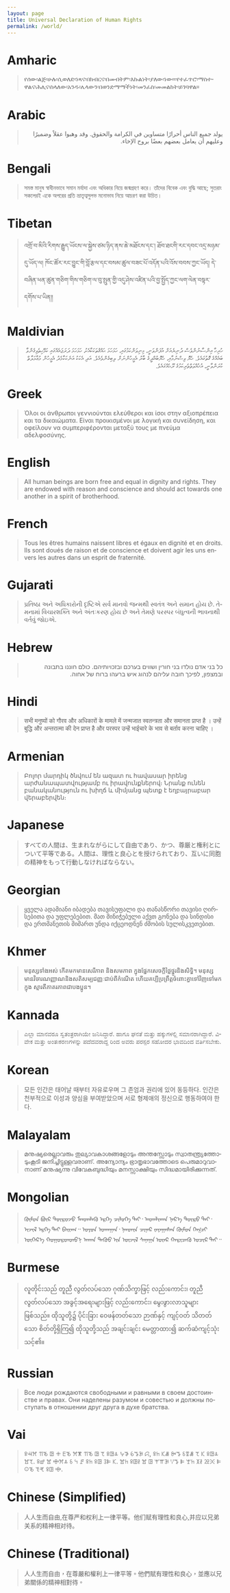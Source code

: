 ```yaml
---
layout: page
title: Universal Declaration of Human Rights
permalink: /world/
---
```


<h1>Amharic</h1>
<blockquote>
    <p lang="am" xml:lang="am">የሰው፡ልጅ፡ሁሉ፡ሲወለድ፡ነጻና፡በክብርና፡በመብትም፡እኩልነት፡ያለው፡ነው።፡የተፈጥሮ፡ማስተዋልና፡ሕሊና፡ስላለው፡አንዱ፡ሌላውን፡በወንድማማችነት፡መንፈስ፡መመልከት፡ይገባዋል።</p>
</blockquote>

<h1>Arabic</h1>
<blockquote>
    <p lang="ar" xml:lang="ar" dir="rtl">يولد جميع الناس أحرارًا متساوين في الكرامة والحقوق. وقد وهبوا عقلاً وضميرًا وعليهم أن يعامل بعضهم بعضًا بروح الإخاء.</p>
</blockquote>

<h1>Bengali</h1>
<blockquote>
    <p lang="bn" xml:lang="bn">সমস্ত মানুষ স্বাধীনভাবে সমান মর্যাদা এবং অধিকার নিয়ে জন্মগ্রহণ করে। তাঁদের বিবেক এবং বুদ্ধি আছে; সুতরাং সকলেরই একে অপরের প্রতি ভ্রাতৃত্বসুলভ মনোভাব নিয়ে আচরণ করা উচিত।</p>
</blockquote>

<h1>Tibetan</h1>
<blockquote>
    <p lang="bo" xml:lang="bo">འགྲོ་བ་མིའི་རིགས་རྒྱུད་ཡོངས་ལ་སྐྱེས་ཙམ་ཉིད་ནས་ཆེ་མཐོངས་དང༌། ཐོབ་ཐངགི་རང་དབང་འདྲ་མཉམ་དུ་ཡོད་ལ། ཁོང་ཚོར་རང་བྱུང་གི་བློ་རྩལ་དང་བསམ་ཚུལ་བཟང་པོ་འདོན་པའི་འོས་བབས་ཀྱང་ཡོད། དེ་བཞིན་ཕན་ཚུན་གཅིག་གིས་གཅིག་ལ་བུ་སྤུན་གྱི་འདུ་ཤེས་འཛིན་པའི་བྱ་སྤྱོད་ཀྱང་ལག་ལེན་བསྟར་དགོས་པ་ཡིན༎</p>
</blockquote>

<h1>Maldivian</h1>
<blockquote>
    <p lang="dv" xml:lang="dv" dir="rtl">ހުރިހާ އިންސާނުންވެސް ދުނިޔެއަށް އުފަންވަނީ، މިނިވަންކަމުގައި، ހަމަހަމަ ޙައްޤުތަކަކާއެކު، ހަމަހަމަ ދަރަޖައެއްގައި ކަމޭހިތެވިގެންވާ ބައެއްގެ ގޮތުގައެވެ. ހެޔޮ ވިސްނުމާއި، ހެޔޮބުއްދީގެ ބާރު އެމީހުންނަށް ލިބިގެންވެއެވެ. އަދި އެކަކު އަނެކަކާމެދު އެމީހުން މުޢާމަލާތް ކުރަންވާނީ، އުޚުއްވަތްތެރިކަމުގެ ރޫޙެއްގައެވެ.</p>
</blockquote>

<h1>Greek</h1>
<blockquote>
    <p lang="el" xml:lang="el">Όλοι οι άνθρωποι γεννιούνται ελεύθεροι και ίσοι στην αξιοπρέπεια και τα δικαιώματα. Είναι προικισμένοι με λογική και συνείδηση, και οφείλουν να συμπεριφέρονται μεταξύ τους με πνεύμα αδελφοσύνης.</p>
</blockquote>

<h1>English</h1>
<blockquote>
    <p lang="en" xml:lang="en">All human beings are born free and equal in dignity and rights. They are endowed with reason and conscience and should act towards one another in a spirit of brotherhood.</p>
</blockquote>

<h1>French</h1>
<blockquote>
    <p lang="fr" xml:lang="fr">Tous les êtres humains naissent libres et égaux en dignité et en droits. Ils sont doués de raison et de conscience et doivent agir les uns envers les autres dans un esprit de fraternité.</p>
</blockquote>

<h1>Gujarati</h1>
<blockquote>
    <p lang="gu" xml:lang="gu">પ્રતિષ્ઠા અને અધિકારોની દૃષ્ટિએ સર્વ માનવો જન્મથી સ્વતંત્ર અને સમાન હોય છે. તેમનામાં વિચારશક્તિ અને અંતઃકરણ હોય છે અને તેમણે પરસ્પર બંધુત્વની ભાવનાથી વર્તવું જોઇએ.</p>
</blockquote>

<h1>Hebrew</h1>
<blockquote>
    <p lang="he" xml:lang="he" dir="rtl">כל בני אדם נולדו בני חורין ושווים בערכם ובזכויותיהם. כולם חוננו בתבונה ובמצפון, לפיכך חובה עליהם לנהוג איש ברעהו ברוח של אחוה.</p>
</blockquote>

<h1>Hindi</h1>
<blockquote>
    <p lang="hi" xml:lang="hi">सभी मनुष्यों को गौरव और अधिकारों के मामले में जन्मजात स्वतन्त्रता और समानता प्राप्त है । उन्हें बुद्धि और अन्तरात्मा की देन प्राप्त है और परस्पर उन्हें भाईचारे के भाव से बर्ताव करना चाहिए ।</p>
</blockquote>

<h1>Armenian</h1>
<blockquote>
    <p lang="hy" xml:lang="hy">Բոլոր մարդիկ ծնվում են ազատ ու հավասար իրենց արժանապատվությամբ ու իրավունքներով։ Նրանք ունեն բանականություն ու խիղճ և միմյանց պետք է եղբայրաբար վերաբերվեն։</p>
</blockquote>

<h1>Japanese</h1>
<blockquote>
    <p lang="ja" xml:lang="ja">すべての人間は、生まれながらにして自由であり、かつ、尊厳と権利とについて平等である。人間は、理性と良心とを授けられており、互いに同胞の精神をもって行動しなければならない。</p>
</blockquote>

<h1>Georgian</h1>
<blockquote>
    <p lang="ka" xml:lang="ka">ყველა ადამიანი იბადება თავისუფალი და თანასწორი თავისი ღირსებითა და უფლებებით. მათ მინიჭებული აქვთ გონება და სინდისი და ერთმანეთის მიმართ უნდა იქცეოდნენ ძმობის სულისკვეთებით.</p>
</blockquote>

<h1>Khmer</h1>
<blockquote>
    <p lang="km" xml:lang="km">មនុស្សទាំងអស់ កើតមកមានសេរីភាព និងសមភាព ក្នុងផ្នែកសេចក្ដីថ្លៃថ្នូរនិងសិទ្ធិ។ មនុស្ស មានវិចារណញ្ញាណនិងសតិសម្បជញ្ញៈជាប់ពីកំណើត ហើយគប្បីប្រព្រឹត្ដចំពោះគ្នាទៅវិញទៅមក ក្នុង ស្មារតីភាតរភាពជាបងប្អូន។</p>
</blockquote>

<h1>Kannada</h1>
<blockquote>
    <p lang="kn" xml:lang="kn">ಎಲ್ಲಾ ಮಾನವರೂ ಸ್ವತಂತ್ರರಾಗಿಯೇ ಜನಿಸಿದ್ಧಾರೆ. ಹಾಗೂ ಘನತೆ ಮತ್ತು ಹಕ್ಕುಗಳಲ್ಲಿ ಸಮಾನರಾಗಿದ್ದಾರೆ. ವಿವೇಕ ಮತ್ತು ಅಂತಃಕರಣಗಳನ್ನು ಪದೆದವರಾದ್ದ ರಿಂದ ಅವರು ಪರಸ್ಪರ ಸಹೋದರ ಭಾವದಿಂದ  ವರ್ತಿಸಬೇಕು.</p>
</blockquote>

<h1>Korean</h1>
<blockquote>
    <p lang="ko" xml:lang="ko">모든 인간은 태어날 때부터 자유로우며 그 존엄과 권리에 있어 동등하다. 인간은 천부적으로 이성과 양심을 부여받았으며 서로 형제애의 정신으로 행동하여야 한다.</p>
</blockquote>

<h1>Malayalam</h1>
<blockquote>
    <p lang="ml" xml:lang="ml">മനുഷ്യരെല്ലാവരും തുല്യാവകാശങ്ങളോടും അന്തസ്സോടും സ്വാതന്ത്ര്യത്തോടുംകൂടി ജനിച്ചിട്ടുള്ളവരാണ്‌. അന്യോന്യം ഭ്രാതൃഭാവത്തോടെ പെരുമാറുവാനാണ്‌ മനുഷ്യന്നു വിവേകബുദ്ധിയും മനസ്സാക്ഷിയും സിദ്ധമായിരിക്കുന്നത്‌.</p>
</blockquote>

<h1>Mongolian</h1>
<blockquote>
    <p lang="mn-Mong" xml:lang="mn-Mong">ᠬᠦᠮᠦᠨ ᠪᠦᠷ ᠲᠥᠷᠥᠵᠦ ᠮᠡᠨᠳᠡᠯᠡᠬᠦ ᠡᠷᠬᠡ ᠴᠢᠯᠥᠭᠡ ᠲᠡᠢ᠂ ᠠᠳᠠᠯᠢᠬᠠᠨ ᠨᠡᠷ᠎ᠡ ᠲᠥᠷᠥ ᠲᠡᠢ᠂ ᠢᠵᠢᠯ ᠡᠷᠬᠡ ᠲᠡᠢ ᠪᠠᠢᠠᠭ᠃ ᠣᠶᠤᠨ ᠤᠬᠠᠭᠠᠨ᠂ ᠨᠠᠨᠳᠢᠨ ᠴᠢᠨᠠᠷ ᠵᠠᠶᠠᠭᠠᠰᠠᠨ ᠬᠦᠮᠦᠨ ᠬᠡᠭᠴᠢ ᠥᠭᠡᠷ᠎ᠡ ᠬᠣᠭᠣᠷᠣᠨᠳᠣ᠎ᠨ ᠠᠬᠠᠨ ᠳᠡᠭᠦᠦ ᠢᠨ ᠦᠵᠢᠯ ᠰᠠᠨᠠᠭᠠ ᠥᠠᠷ ᠬᠠᠷᠢᠴᠠᠬᠥ ᠤᠴᠢᠷ ᠲᠠᠢ᠃</p>
</blockquote>

<h1>Burmese</h1>
<blockquote>
    <p lang="my" xml:lang="my">လူတိုင်းသည် တူညီ လွတ်လပ်သော ဂုဏ်သိက္ခာဖြင့် လည်းကောင်း၊ တူညီလွတ်လပ်သော အခွင့်အရေးများဖြင့် လည်းကောင်း၊ မွေးဖွားလာသူများ ဖြစ်သည်။ ထိုသူတို့၌ ပိုင်းခြား ဝေဖန်တတ်သော ဉာဏ်နှင့် ကျင့်ဝတ် သိတတ်သော စိတ်တို့ရှိကြ၍ ထိုသူတို့သည် အချင်းချင်း မေတ္တာထား၍ ဆက်ဆံကျင့်သုံးသင့်၏။</p>
</blockquote>

<h1>Russian</h1>
<blockquote>
    <p lang="ru" xml:lang="ru">Все люди рождаются свободными и равными в своем достоинстве и правах. Они наделены разумом и совестью и должны поступать в отношении друг друга в духе братства.</p>
</blockquote>

<h1>Vai</h1>
<blockquote>
    <p lang="vai" xml:lang="vai">ꕉꕜꕮ ꔔꘋ ꖸ ꔰ ꗋꘋ ꕮꕨ ꔔꘋ ꖸ ꕎ ꕉꖸꕊ ꕴꖃ ꕃꔤꘂ ꗱ, ꕉꖷ ꗪꗡ ꔻꔤ ꗏꗒꗡ ꕎ ꗪ ꕉꖸꕊ ꖏꕎ. ꕉꕡ ꖏ ꗳꕮꕊ ꗏ ꕪ ꗓ ꕉꖷ ꕉꖸ ꕘꕞ ꗪ. ꖏꖷ ꕉꖸꔧ ꖏ ꖸ ꕚꕌꘂ ꗷꔤ ꕞ ꘃꖷ ꘉꔧ ꗠꖻ ꕞ ꖴꘋ ꔳꕩ ꕉꖸ ꗳ.</p>
</blockquote>

<h1>Chinese (Simplified)</h1>
<blockquote>
    <p lang="zh-cn" xml:lang="zh-cn">人人生而自由,在尊严和权利上一律平等。他们赋有理性和良心,并应以兄弟关系的精神相对待。</p>
</blockquote>

<h1>Chinese (Traditional)</h1>
<blockquote>
    <p lang="zh-tw" xml:lang="zh-tw">人人生而自由，在尊嚴和權利上一律平等。他們賦有理性和良心，並應以兄弟關係的精神相對待。</p>
</blockquote>
